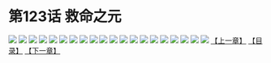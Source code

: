 # 第123话 救命之元
![](https://s1.baozimh.com/scomic/sanyanxiaotianlu-samanhua/0/122-34g2/1.jpg)
![](https://s1.baozimh.com/scomic/sanyanxiaotianlu-samanhua/0/122-34g2/2.jpg)
![](https://s1.baozimh.com/scomic/sanyanxiaotianlu-samanhua/0/122-34g2/3.jpg)
![](https://s1.baozimh.com/scomic/sanyanxiaotianlu-samanhua/0/122-34g2/4.jpg)
![](https://s1.baozimh.com/scomic/sanyanxiaotianlu-samanhua/0/122-34g2/5.jpg)
![](https://s1.baozimh.com/scomic/sanyanxiaotianlu-samanhua/0/122-34g2/6.jpg)
![](https://s1.baozimh.com/scomic/sanyanxiaotianlu-samanhua/0/122-34g2/7.jpg)
![](https://s1.baozimh.com/scomic/sanyanxiaotianlu-samanhua/0/122-34g2/8.jpg)
![](https://s1.baozimh.com/scomic/sanyanxiaotianlu-samanhua/0/122-34g2/9.jpg)
![](https://s1.baozimh.com/scomic/sanyanxiaotianlu-samanhua/0/122-34g2/10.jpg)
![](https://s1.baozimh.com/scomic/sanyanxiaotianlu-samanhua/0/122-34g2/11.jpg)
![](https://s1.baozimh.com/scomic/sanyanxiaotianlu-samanhua/0/122-34g2/12.jpg)
![](https://s1.baozimh.com/scomic/sanyanxiaotianlu-samanhua/0/122-34g2/13.jpg)
![](https://s1.baozimh.com/scomic/sanyanxiaotianlu-samanhua/0/122-34g2/14.jpg)
![](https://s1.baozimh.com/scomic/sanyanxiaotianlu-samanhua/0/122-34g2/15.jpg)
![](https://s1.baozimh.com/scomic/sanyanxiaotianlu-samanhua/0/122-34g2/16.jpg)
![](https://s1.baozimh.com/scomic/sanyanxiaotianlu-samanhua/0/122-34g2/17.jpg)
![](https://s1.baozimh.com/scomic/sanyanxiaotianlu-samanhua/0/122-34g2/18.jpg)
![](https://s1.baozimh.com/scomic/sanyanxiaotianlu-samanhua/0/122-34g2/19.jpg)
![](https://s1.baozimh.com/scomic/sanyanxiaotianlu-samanhua/0/122-34g2/20.jpg)
[【上一章】](./122.md)
[【目录】](./README.md)
[【下一章】](./124.md)
